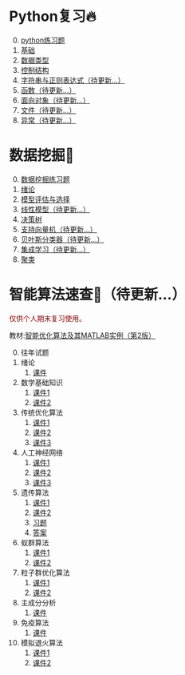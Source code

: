 # Python复习🔥

0. [python练习题](笔记/2021Python语言程序期末试卷.md)
1. [基础](笔记/python01基础.md)
2. [数据类型](笔记/python02数据类型.md)
3. [控制结构](笔记/python03控制结构.md)
4. [字符串与正则表达式（待更新...）]()
5. [函数（待更新...）]()
6. [面向对象（待更新...）]()
7. [文件（待更新...）]()
8. [异常（待更新...）]()

# 数据挖掘🔋

0. [数据挖掘练习题](数据挖掘/00练习题.md)
1. [绪论](数据挖掘/01绪论.md)
2. [模型评估与选择](数据挖掘/02模型评估与选择.md)
3. [线性模型（待更新...）](数据挖掘/03线性模型.md)
4. [决策树](数据挖掘/04决策树.md)
5. [支持向量机（待更新...）](数据挖掘/05支持向量机.md)
6. [贝叶斯分类器（待更新...）](数据挖掘/06贝叶斯分类器.md)
7. [集成学习（待更新...）](数据挖掘/07集成学习.md)
8. [聚类](数据挖掘/08聚类.md)

# 智能算法速查🚩（待更新...）

<p style="color: darkred">仅供个人期末复习使用。</p>

教材:[智能优化算法及其MATLAB实例（第2版）](智能算法/pdf/b01.pdf)

0. 往年试题
1. 绪论
   1. [课件](智能算法/pdf/z01.pdf)
2. 数学基础知识
   1. [课件1](智能算法/pdf/z02_1.pdf)
   2. [课件2](智能算法/pdf/z02_2.pdf)
3. 传统优化算法
   1. [课件1](智能算法/pdf/z03_1.pdf)
   2. [课件2](智能算法/pdf/z03_2.pdf)
   3. [课件3](智能算法/pdf/z03_3.pdf)
4. 人工神经网络
   1. [课件1](智能算法/pdf/z04_1.pdf)
   2. [课件2](智能算法/pdf/z04_2.pdf)
   3. [课件3](智能算法/pdf/z04_3.pdf)
5. 遗传算法
   1. [课件1](智能算法/pdf/z05_1.pdf)
   2. [课件2](智能算法/pdf/z05_2.pdf)
   3. [习题](智能算法/pdf/z05xt.pdf)
   4. [答案](智能算法/pdf/z05da.pdf)
6. 蚁群算法
   1. [课件1](智能算法/pdf/z06_1.pdf)
   2. [课件2](智能算法/pdf/z06_2.pdf)
7. 粒子群优化算法
   1. [课件1](智能算法/pdf/z07_1.pdf)
   2. [课件2](智能算法/pdf/z07_2.pdf)
8. 主成分分析
   1. [课件](智能算法/pdf/z08.pdf)
9. 免疫算法
   1. [课件](智能算法/pdf/z09.pdf)
10. 模拟退火算法
    1. [课件1](智能算法/pdf/z10_1.pdf)
    2. [课件2](智能算法/pdf/z10_2.pdf)